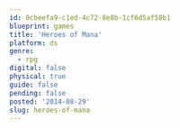 ```yaml
---
id: 0cbeefa9-c1ed-4c72-8e8b-1cf6d5af58b1
blueprint: games
title: 'Heroes of Mana'
platform: ds
genre:
  - rpg
digital: false
physical: true
guide: false
pending: false
posted: '2014-08-29'
slug: heroes-of-mana
---
```

